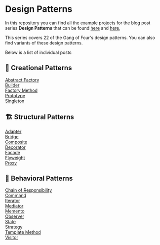 # Design Patterns

In this repository you can find all the example projects for the blog post series **Design Patterns** that can be found [here](https://dfordebugging.wordpress.com/tag/design-patterns/) and [here](https://dev.to/kalkwst/series/19540),

This series covers 22 of the Gang of Four's design patterns. You can also find variants of these design patterns. 

Below is a list of individual posts:

## :hammer: Creational Patterns
[Abstract Factory](https://dfordebugging.wordpress.com/2022/09/24/abstract-factory-in-c/)<br/>
[Builder](https://dfordebugging.wordpress.com/2022/08/30/builder-pattern-in-c/)<br/>
[Factory Method](https://dfordebugging.wordpress.com/2022/09/07/factory-method-pattern-in-c/)<br/>
[Prototype](https://dfordebugging.wordpress.com/2023/04/13/prototype-pattern-in-c/)<br/>
[Singleton](https://dfordebugging.wordpress.com/2022/09/06/singleton-pattern-in-c/)<br/>

## :building_construction: Structural Patterns
[Adapter](https://dfordebugging.wordpress.com/2022/09/21/adapter-pattern-in-c/) <br/>
[Bridge](https://dfordebugging.wordpress.com/2022/10/04/bridge-pattern-in-c/)<br/>
[Composite](https://dfordebugging.wordpress.com/2022/09/04/composite-pattern-in-c/)<br/>
[Decorator](https://dfordebugging.wordpress.com/2022/09/01/decorator-pattern-in-c/)<br/>
[Facade](https://dfordebugging.wordpress.com/2023/04/23/facade-pattern-in-c/)<br/>
[Flyweight]()<br/>
[Proxy](https://dfordebugging.wordpress.com/2023/04/19/proxy-pattern-in-c/)<br/>

## :speech_balloon: Behavioral Patterns
[Chain of Responsibility]()<br/>
[Command](https://dfordebugging.wordpress.com/2023/04/29/command-pattern-in-c/)<br/>
[Iterator](https://dfordebugging.wordpress.com/2022/09/28/iterator-pattern-in-c/)<br/>
[Mediator](https://dfordebugging.wordpress.com/2022/09/11/mediator-pattern-in-c/)<br/>
[Memento](https://dfordebugging.wordpress.com/2022/10/07/memento-pattern-in-c/)<br/>
[Observer](https://dfordebugging.wordpress.com/2022/09/13/observer-pattern-in-c/)<br/>
[State](https://dfordebugging.wordpress.com/2022/09/22/state-pattern-in-c/)<br/>
[Strategy](https://dfordebugging.wordpress.com/2022/11/07/strategy-pattern-in-c/)<br/>
[Template Method](https://dfordebugging.wordpress.com/2023/04/25/template-method-in-c/)<br/>
[Visitor](https://dfordebugging.wordpress.com/2022/09/14/visitor-pattern-in-c/)<br/>
